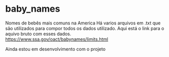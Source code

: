 # baby_names
Nomes de bebês mais comuns na America 
Há varios arquivos em .txt que são utilizados para compor todos os dados utilizado.
Aqui está o link para o aquivo bruto com esses dados.
https://www.ssa.gov/oact/babynames/limits.html

Ainda estou em desenvolvimento com o projeto
